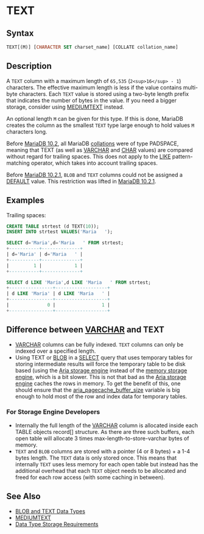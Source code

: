 # TEXT

## Syntax

```sql
TEXT[(M)] [CHARACTER SET charset_name] [COLLATE collation_name]
```

## Description

A `TEXT` column with a maximum length of `65,535` (`2<sup>16</sup> - 1`)
characters. The effective maximum length is less if the value contains
multi-byte characters. Each `TEXT` value is stored using a two-byte length
prefix that indicates the number of bytes in the value.  If you need a bigger storage, consider using [MEDIUMTEXT](/columns-storage-engines-and-plugins/data-types/string-data-types/mediumtext) instead.

An optional length `M` can be given for this type. If this is done, MariaDB
creates the column as the smallest `TEXT` type large enough to hold values
`M` characters long.

Before [MariaDB 10.2](/kb/en/what-is-mariadb-102/), all MariaDB [collations](/columns-storage-engines-and-plugins/data-types/string-data-types/character-sets) were of type PADSPACE, meaning that TEXT (as well as [VARCHAR](/columns-storage-engines-and-plugins/data-types/string-data-types/varchar) and [CHAR](/columns-storage-engines-and-plugins/data-types/string-data-types/char) values) are compared without regard for trailing spaces. This does not apply to the [LIKE](/built-in-functions/string-functions/like) pattern-matching operator, which takes into account trailing spaces.

Before [MariaDB 10.2.1](/kb/en/mariadb-1021-release-notes/), `BLOB` and `TEXT` columns could not be assigned a [DEFAULT](/kb/en/create-table/#default) value. This restriction was lifted in [MariaDB 10.2.1](/kb/en/mariadb-1021-release-notes/).

## Examples

Trailing spaces:

```sql
CREATE TABLE strtest (d TEXT(10));
INSERT INTO strtest VALUES('Maria   ');

SELECT d='Maria',d='Maria   ' FROM strtest;
+-----------+--------------+
| d='Maria' | d='Maria   ' |
+-----------+--------------+
|         1 |            1 |
+-----------+--------------+

SELECT d LIKE 'Maria',d LIKE 'Maria   ' FROM strtest;
+----------------+-------------------+
| d LIKE 'Maria' | d LIKE 'Maria   ' |
+----------------+-------------------+
|              0 |                 1 |
+----------------+-------------------+
```

## Difference between [VARCHAR](/columns-storage-engines-and-plugins/data-types/string-data-types/varchar) and TEXT

- [VARCHAR](/columns-storage-engines-and-plugins/data-types/string-data-types/varchar) columns can be fully indexed. `TEXT` columns can only be indexed over a specified length.
- Using TEXT or [BLOB](/columns-storage-engines-and-plugins/data-types/string-data-types/blob) in a [SELECT](/sql-statements-structure/sql-statements/data-manipulation/selecting-data/select) query that uses temporary tables for storing intermediate results will force the temporary table to be disk based (using the [Aria storage engine](/columns-storage-engines-and-plugins/storage-engines/aria/aria-storage-engine) instead of the [memory storage engine](/replication/optimization-and-tuning/query-optimizations/guiduuid-performance/mariadb/memory-storage-engine), which is a bit slower. This is not that bad as the [Aria storage engine](/columns-storage-engines-and-plugins/storage-engines/aria/aria-storage-engine) caches the rows in memory. To get the benefit of this, one should ensure that the [aria_pagecache_buffer_size](/kb/en/aria-system-variables/#aria_pagecache_buffer_size) variable is big enough to hold most of the row and index data for temporary tables.

### For Storage Engine Developers

- Internally the full length of the [VARCHAR](/columns-storage-engines-and-plugins/data-types/string-data-types/varchar) column is allocated inside each TABLE objects record[] structure. As there are three such buffers, each open table will allocate 3 times max-length-to-store-varchar bytes of memory.
- `TEXT` and `BLOB` columns are stored with a pointer (4 or 8 bytes) + a 1-4 bytes length.  The `TEXT` data is only stored once. This means that internally `TEXT` uses less memory for each open table but instead has the additional overhead that each `TEXT` object needs to be allocated and freed for each row access (with some caching in between).

## See Also

- [BLOB and TEXT Data Types](/columns-storage-engines-and-plugins/data-types/string-data-types/blob-and-text-data-types)
- [MEDIUMTEXT](/columns-storage-engines-and-plugins/data-types/string-data-types/mediumtext)
- [Data Type Storage Requirements](/columns-storage-engines-and-plugins/data-types/data-type-storage-requirements)